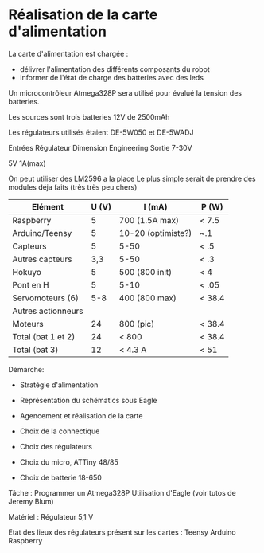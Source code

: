 Réalisation de la carte d'alimentation
======================================

La carte d'alimentation est chargée :
- délivrer l'alimentation des différents composants du robot
- informer de l'état de charge des batteries avec des leds

Un microcontrôleur Atmega328P sera utilisé pour évalué la tension des batteries.

Les sources sont trois batteries 12V de 2500mAh

Les régulateurs utilisés étaient DE-5W050 et DE-5WADJ

Entrées
Régulateur Dimension Engineering
Sortie
7-30V

5V 1A(max)

On peut utiliser des LM2596 a la place
Le plus simple serait de prendre des modules déja faits (très très peu chers)


Elément            | U (V) | I (mA)             | P (W)
-------------------|-------|--------------------|------
Raspberry          | 5     | 700 (1.5A max)     | < 7.5
Arduino/Teensy     | 5     | 10-20 (optimiste?) | ~.1
Capteurs           | 5     | 5-50               | < .5
Autres capteurs    | 3,3   | 5-50               | < .3
Hokuyo             | 5     | 500 (800 init)     | < 4
Pont en H          | 5     | 5-10               | < .05
Servomoteurs (6)   | 5-8   | 400 (800 max)      | < 38.4
Autres actionneurs |       |                    |
Moteurs            | 24    | 800 (pic)          | < 38.4
Total (bat 1 et 2) | 24    | < 800              | < 38.4
Total (bat 3)      | 12    | < 4.3 A            | < 51

Démarche:

- Stratégie d'alimentation
- Représentation du schématics sous Eagle
- Agencement et réalisation de la carte

- Choix de la connectique
- Choix des régulateurs
- Choix du micro, ATTiny 48/85
- Choix de batterie 18-650

Tâche : 
Programmer un Atmega328P
Utilisation d'Eagle (voir tutos de Jeremy Blum)



Matériel : Régulateur 5,1 V


Etat des lieux des régulateurs présent sur les cartes :
Teensy
Arduino
Raspberry
